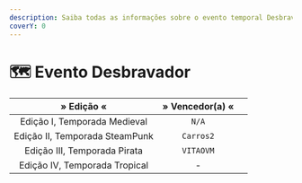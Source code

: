 ```yaml
---
description: Saiba todas as informações sobre o evento temporal Desbravador!
coverY: 0
---
```


# 🗺 Evento Desbravador

|           » Edição «           | » Vencedor(a) « |   |
| :----------------------------: | :-------------: | - |
|  Edição I, Temporada Medieval  |      `N/A`      |   |
| Edição II, Temporada SteamPunk |    `Carros2`    |   |
|  Edição III, Temporada Pirata  |    `VITAOVM`    |   |
|  Edição IV, Temporada Tropical |        -        |   |
